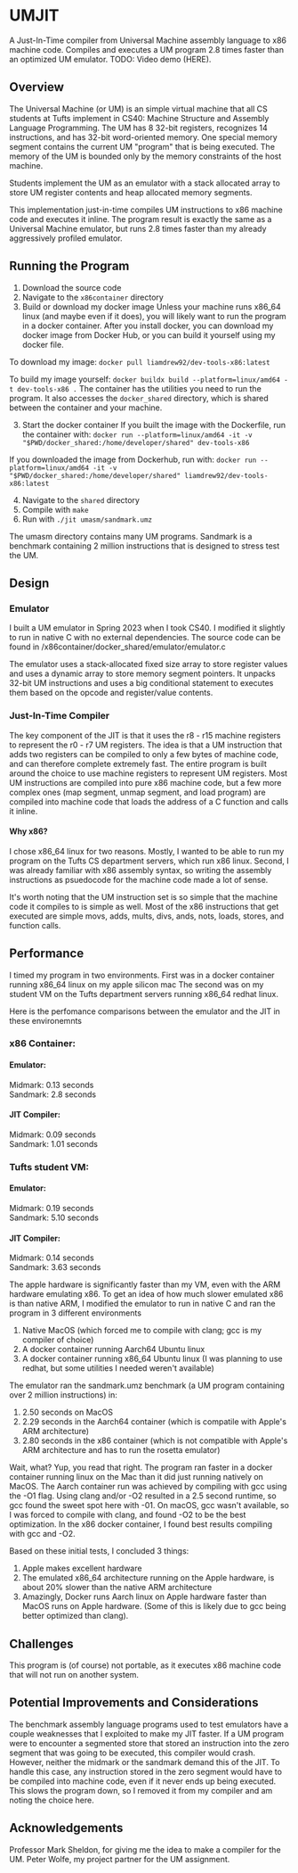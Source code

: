 # UMJIT

A Just-In-Time compiler from Universal Machine assembly language to x86 machine code.
Compiles and executes a UM program 2.8 times faster than an optimized UM emulator. TODO: Video demo (HERE).

## Overview

The Universal Machine (or UM) is an simple virtual machine that all CS students at Tufts implement in CS40: Machine Structure and Assembly Language Programming. The UM has 8 32-bit registers, recognizes 14 instructions, and has 32-bit word-oriented memory. One special memory segment contains the current UM "program" that is being executed. The memory of the UM is bounded only by the memory constraints of the host machine.

Students implement the UM as an emulator with a stack allocated array to store UM register contents and heap allocated memory segments.

This implementation just-in-time compiles UM instructions to x86 machine code and executes it inline. The program result is exactly the same as a Universal Machine emulator, but runs 2.8 times faster than my already aggressively profiled emulator.

## Running the Program
1. Download the source code
2. Navigate to the ```x86container``` directory
2. Build or download my docker image
Unless your machine runs x86_64 linux (and maybe even if it does), you will likely want to run the program in a docker container. After you install docker, you can download my docker image from Docker Hub, or you can build it yourself using my docker file.

To download my image:
```docker pull liamdrew92/dev-tools-x86:latest```

To build my image yourself:
```docker buildx build --platform=linux/amd64 -t dev-tools-x86 .```
The container has the utilities you need to run the program. It also accesses the `docker_shared` directory, which is shared between the container and your machine.

3. Start the docker container
If you built the image with the Dockerfile, run the container with:
```docker run --platform=linux/amd64 -it -v "$PWD/docker_shared:/home/developer/shared" dev-tools-x86```

If you downloaded the image from Dockerhub, run with:
```docker run --platform=linux/amd64 -it -v "$PWD/docker_shared:/home/developer/shared" liamdrew92/dev-tools-x86:latest```

4. Navigate to the ```shared``` directory
4. Compile with `make`
5. Run with `./jit umasm/sandmark.umz`

The umasm directory contains many UM programs. Sandmark is a benchmark containing 2 million instructions that is designed to stress test the UM.

## Design

### Emulator
I built a UM emulator in Spring 2023 when I took CS40. I modified it slightly to run in native C with no external dependencies.
The source code can be found in /x86container/docker_shared/emulator/emulator.c

The emulator uses a stack-allocated fixed size array to store register values and uses a dynamic array to store memory segment pointers.
It unpacks 32-bit UM instructions and uses a big conditional statement to executes them based on the opcode and register/value contents.

### Just-In-Time Compiler

The key component of the JIT is that it uses the r8 - r15 machine registers to represent the r0 - r7 UM registers. The idea is that a UM instruction that adds two registers can be compiled to only a few bytes of machine code, and can therefore complete extremely fast. The entire program is built around the choice to use machine registers to represent UM registers. Most UM instructions are compiled into pure x86 machine code, but a few more complex ones (map segment, unmap segment, and load program) are compiled into machine code that loads the address of a C function and calls it inline.


#### Why x86?
I chose x86_64 linux for two reasons. Mostly, I wanted to be able to run my program on the Tufts CS department servers, which run x86 linux. Second, I was already familiar with x86 assembly syntax, so writing the assembly instructions as psuedocode for the machine code made a lot of sense.

It's worth noting that the UM instruction set is so simple that the machine code it compiles to is simple as well. Most of the x86 instructions that get executed are simple movs, adds, mults, divs, ands, nots, loads, stores, and function calls.

## Performance

I timed my program in two environments.
First was in a docker container running x86_64 linux on my apple silicon mac
The second was on my student VM on the Tufts department servers running x86_64 redhat linux.

Here is the perfomance comparisons between the emulator and the JIT in these environemnts

### x86 Container:
#### Emulator:
Midmark: 0.13 seconds  
Sandmark: 2.8 seconds  

#### JIT Compiler:
Midmark: 0.09 seconds  
Sandmark: 1.01 seconds  

### Tufts student VM:
#### Emulator:
Midmark: 0.19 seconds  
Sandmark: 5.10 seconds  

#### JIT Compiler:
Midmark: 0.14 seconds  
Sandmark: 3.63 seconds  

The apple hardware is significantly faster than my VM, even with the ARM hardware emulating x86. To get an idea of how much slower emulated x86 is than native ARM, I modified the emulator to run in native C and ran the program in 3 different environments
1. Native MacOS (which forced me to compile with clang; gcc is my compiler of choice)
2. A docker container running Aarch64 Ubuntu linux 
3. A docker container running x86_64 Ubuntu linux (I was planning to use redhat, but some utilities I needed weren't available)

The emulator ran the sandmark.umz benchmark (a UM program containing over 2 million instructions) in:
1. 2.50 seconds on MacOS
2. 2.29 seconds in the Aarch64 container (which is compatile with Apple's ARM architecture)
3. 2.80 seconds in the x86 container (which is not compatible with Apple's ARM architecture and has to run the rosetta emulator)

Wait, what? Yup, you read that right. The program ran faster in a docker container running linux on the Mac than it did just running natively on MacOS. The Aarch container run was achieved by compiling with gcc using the -O1 flag. Using clang and/or -O2 resulted in a 2.5 second runtime, so gcc found the sweet spot here with -01. On macOS, gcc wasn't available, so I was forced to compile with clang, and found -O2 to be the best optimization. In the x86 docker container, I found best results compiling with gcc and -O2.

Based on these initial tests, I concluded 3 things:
1. Apple makes excellent hardware
2. The emulated x86_64 architecture running on the Apple hardware, is about 20% slower than the native ARM architecture
3. Amazingly, Docker runs Aarch linux on Apple hardware faster than MacOS runs on Apple hardware. (Some of this is likely due to gcc being better optimized than clang).

## Challenges
This program is (of course) not portable, as it executes x86 machine code that will not run on another system.

## Potential Improvements and Considerations
The benchmark assembly language programs used to test emulators have a couple weaknesses that I exploited to make my JIT faster. If a UM program were to encounter a segmented store that stored an instruction into the zero segment that was going to be executed, this compiler would crash. However, neither the midmark or the sandmark demand this of the JIT. To handle this case, any instruction stored in the zero segment would have to be compiled into machine code, even if it never ends up being executed. This slows the program down, so I removed it from my compiler and am noting the choice here.

## Acknowledgements
Professor Mark Sheldon, for giving me the idea to make a compiler for the UM.
Peter Wolfe, my project partner for the UM assignment.